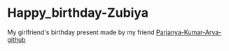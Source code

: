 # Happy_birthday-Zubiya
 My girlfriend's birthday present made by my friend [Parjanya-Kumar-Arya-github](https://github.com/Parjanya-Kumar-Arya-github/)
